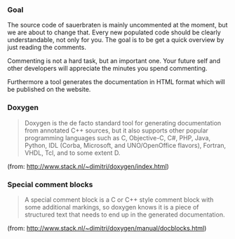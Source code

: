 ### Goal

The source code of sauerbraten is mainly uncommented at the moment, but we are about to change that. Every new populated code should be clearly understandable, not only for you. The goal is to be get a quick overview by just reading the comments.

Commenting is not a hard task, but an important one. Your future self and other developers will appreciate the minutes you spend commenting.

Furthermore a tool generates the documentation in HTML format which will be published on the website.

### Doxygen

> Doxygen is the de facto standard tool for generating documentation from annotated C++ sources, but it also supports other popular programming languages such as C, Objective-C, C#, PHP, Java, Python, IDL (Corba, Microsoft, and UNO/OpenOffice flavors), Fortran, VHDL, Tcl, and to some extent D.

(from: http://www.stack.nl/~dimitri/doxygen/index.html)

### Special comment blocks

> A special comment block is a C or C++ style comment block with some additional markings, so doxygen knows it is a piece of structured text that needs to end up in the generated documentation.

(from: http://www.stack.nl/~dimitri/doxygen/manual/docblocks.html)

